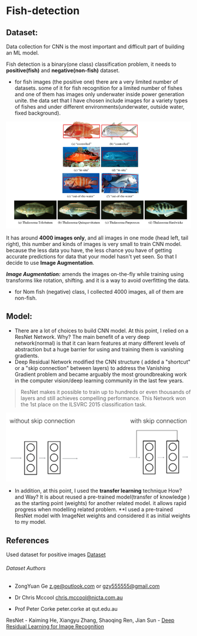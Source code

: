 # Fish-detection

## Dataset:

Data collection for CNN is the most important and difficult part of building an ML model.

Fish detection is a binary(one class) classification problem, it needs to **positive(fish)** and **negative(non-fish)** dataset.
- for fish images (the positive one) there are a very limited number of datasets. some of it for fish recognition for a limited number of fishes and one of them has images only underwater inside power generation unite. 
the data set that I have chosen include images for a variety types of fishes and under different environments(underwater, outside water, fixed background).

![](https://github.com/Ahmad-AlShalabi/Fish-detection/blob/master/images/dataset.PNG?raw=true "Dataset")

It has around **4000 images only**, and all images in one mode (head left, tail right), 
this number and kinds of images is very small to train CNN model. because the less data you have, the less chance you have of getting accurate predictions for data that your model hasn't yet seen.
So that I decide to use **Image Augmentation**.

***Image Augmentation:*** amends the images on-the-fly while training using transforms like rotation, shifting. and it is a way to avoid overfitting the data.

- for Nom fish (negative) class, I collected 4000 images, all of them are non-fish.


## Model:
- There are a lot of choices to build CNN model.
At this point, I relied on a ResNet Network. Why?
The main benefit of a very deep network(normal) is that it can learn features at many different levels of abstraction but a huge barrier for using and training them is vanishing gradients.
- Deep Residual Network modified the CNN structure ( added a "shortcut" or a "skip connection" between layers) to address the Vanishing Gradient problem and became arguably the most groundbreaking work in the computer vision/deep learning community in the last few years.
>ResNet makes it possible to train up to hundreds or even thousands of layers and still achieves compelling performance.
This Network won the 1st place on the ILSVRC 2015 classification task. 

![](https://github.com/Ahmad-AlShalabi/Fish-detection/blob/master/images/skip_connection.png?raw=true "Shortcut")
- In addition, at this point, I used the **transfer learning** technique How? and Way?
It is about reused a pre-trained model(transfer of knowledge ) as the starting point (weights) for another related model.
it allows rapid progress when modelling related problem.
**I used a pre-trained ResNet model with ImageNet weights and considered it as initial weights to my model.




## References

Used dataset for positive images [Dataset](https://wiki.qut.edu.au/display/cyphy/Fish+Dataset)
###### Dataset Authors
- ZongYuan Ge              z.ge@outlook.com or gzy555555@gmail.com

- Dr Chris Mccool           chris.mccool@nicta.com.au

- Prof Peter Corke          peter.corke at qut.edu.au


ResNet - Kaiming He, Xiangyu Zhang, Shaoqing Ren, Jian Sun - [Deep Residual Learning for Image Recognition](https://arxiv.org/abs/1512.03385)







